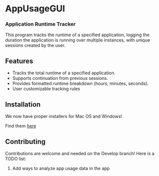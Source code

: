 # AppUsageGUI
### Application Runtime Tracker

This program tracks the runtime of a specified application, logging the duration the application is running over multiple instances, with unique sessions created by the user.

## Features

- Tracks the total runtime of a specified application.
- Supports continuation from previous sessions.
- Provides formatted runtime breakdown (hours, minutes, seconds).
- User customizable tracking rules

## Installation

We now have proper installers for Mac OS and Windows!

Find them [here](https://github.com/Adam-Color/AppUsageGUI/releases)


## Contributing

Contributions are welcome and needed on the Develop branch! Here is a TODO list:

1. Add ways to analyze app usage data in the app
